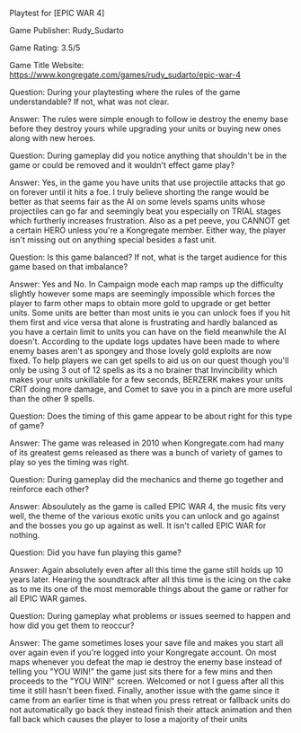 Playtest for [EPIC WAR 4]

Game Publisher: Rudy_Sudarto

Game Rating: 3.5/5

Game Title Website: https://www.kongregate.com/games/rudy_sudarto/epic-war-4

Question: During your playtesting where the rules of the game understandable? If not, what was not clear.

Answer: The rules were simple enough to follow ie destroy the enemy base before they destroy yours while upgrading your units or buying new ones along with new heroes. 

Question: During gameplay did you notice anything that shouldn't be in the game or could be removed and it wouldn't effect game play?

Answer: Yes, in the game you have units that use projectile attacks that go on forever until it hits a foe. I truly believe shorting the range would be better as that seems fair as the AI on some levels spams units whose projectiles can go far and seemingly beat you especially on TRIAL stages which furtherly increases frustration. Also as a pet peeve, you CANNOT get a certain HERO unless you're a Kongregate member. Either way, the player isn't missing out on anything special besides a fast unit. 

Question: Is this game balanced? If not, what is the target audience for this game based on that imbalance?

Answer: Yes and No. In Campaign mode each map ramps up the difficulty slightly however some maps are seemingly impossible which forces the player to farm other maps to obtain more gold to upgrade or get better units. Some units are better than most units ie you can unlock foes if you hit them first and vice versa that alone is frustrating and hardly balanced as you have a certain limit to units you can have on the field meanwhile the AI doesn't. According to the update logs updates have been made to where enemy bases aren't as spongey and those lovely gold exploits are now fixed. To help players we can get spells to aid us on our quest though you'll only be using 3 out of 12 spells as its a no brainer that Invincibility which makes your units unkillable for a few seconds, BERZERK makes your units CRIT doing more damage, and Comet to save you in a pinch are more useful than the other 9 spells. 

Question: Does the timing of this game appear to be about right for this type of game?

Answer: The game was released in 2010 when Kongregate.com had many of its greatest gems released as there was a bunch of variety of games to play so yes the timing was right. 

Question: During gameplay did the mechanics and theme go together and reinforce each other?

Answer: Absoulutely as the game is called EPIC WAR 4, the music fits very well, the theme of the various exotic units you can unlock and go against and the bosses you go up against as well. It isn't called EPIC WAR for nothing. 

Question: Did you have fun playing this game?

Answer: Again absolutely even after all this time the game still holds up 10 years later. Hearing the soundtrack after all this time is the icing on the cake as to me its one of the most memorable things about the game or rather for all EPIC WAR games. 


Question: During gameplay what problems or issues seemed to happen and how did you get them to reoccur?

Answer: The game sometimes loses your save file and makes you start all over again even if you're logged into your Kongregate account. On most maps whenever you defeat the map ie destroy the enemy base instead of telling you "YOU WIN!" the game just sits there for a few mins and then proceeds to the "YOU WIN!" screen. Welcomed or not I guess after all this time it still hasn't been fixed. Finally, another issue with the game since it came from an earlier time is that when you press retreat or fallback units do not automatically go back they instead finish their attack animation and then fall back which causes the player to lose a majority of their units  

